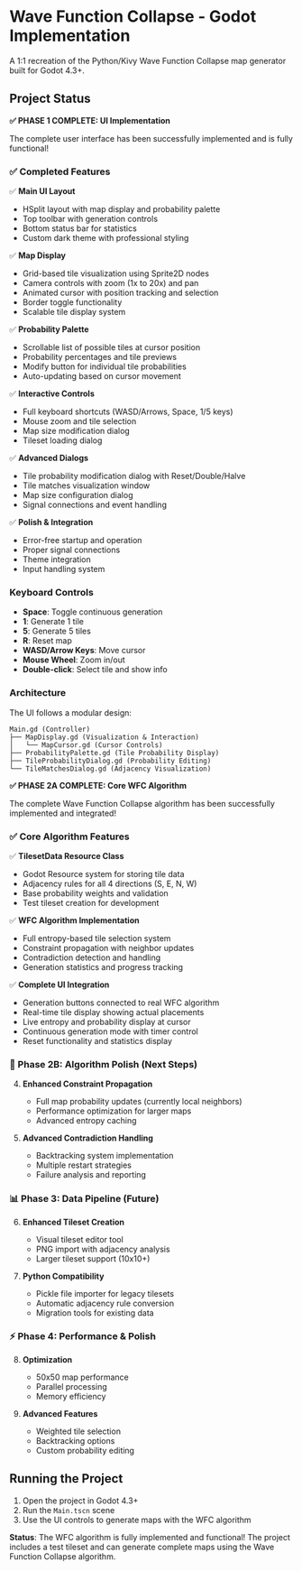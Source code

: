 # Wave Function Collapse - Godot Implementation

A 1:1 recreation of the Python/Kivy Wave Function Collapse map generator built for Godot 4.3+.

## Project Status

**✅ PHASE 1 COMPLETE: UI Implementation**

The complete user interface has been successfully implemented and is fully functional!

### ✅ Completed Features

✅ **Main UI Layout**
- HSplit layout with map display and probability palette
- Top toolbar with generation controls  
- Bottom status bar for statistics
- Custom dark theme with professional styling

✅ **Map Display**
- Grid-based tile visualization using Sprite2D nodes
- Camera controls with zoom (1x to 20x) and pan
- Animated cursor with position tracking and selection
- Border toggle functionality
- Scalable tile display system

✅ **Probability Palette** 
- Scrollable list of possible tiles at cursor position
- Probability percentages and tile previews
- Modify button for individual tile probabilities
- Auto-updating based on cursor movement

✅ **Interactive Controls**
- Full keyboard shortcuts (WASD/Arrows, Space, 1/5 keys)
- Mouse zoom and tile selection
- Map size modification dialog
- Tileset loading dialog

✅ **Advanced Dialogs**
- Tile probability modification dialog with Reset/Double/Halve
- Tile matches visualization window
- Map size configuration dialog
- Signal connections and event handling

✅ **Polish & Integration**
- Error-free startup and operation
- Proper signal connections
- Theme integration
- Input handling system

### Keyboard Controls

- **Space**: Toggle continuous generation
- **1**: Generate 1 tile
- **5**: Generate 5 tiles  
- **R**: Reset map
- **WASD/Arrow Keys**: Move cursor
- **Mouse Wheel**: Zoom in/out
- **Double-click**: Select tile and show info

### Architecture

The UI follows a modular design:

```
Main.gd (Controller)
├── MapDisplay.gd (Visualization & Interaction)
│   └── MapCursor.gd (Cursor Controls)
├── ProbabilityPalette.gd (Tile Probability Display)
├── TileProbabilityDialog.gd (Probability Editing)
└── TileMatchesDialog.gd (Adjacency Visualization)
```

**✅ PHASE 2A COMPLETE: Core WFC Algorithm**

The complete Wave Function Collapse algorithm has been successfully implemented and integrated!

### ✅ Core Algorithm Features

✅ **TilesetData Resource Class**
- Godot Resource system for storing tile data
- Adjacency rules for all 4 directions (S, E, N, W)
- Base probability weights and validation
- Test tileset creation for development

✅ **WFC Algorithm Implementation**
- Full entropy-based tile selection system
- Constraint propagation with neighbor updates
- Contradiction detection and handling
- Generation statistics and progress tracking

✅ **Complete UI Integration**
- Generation buttons connected to real WFC algorithm
- Real-time tile display showing actual placements
- Live entropy and probability display at cursor
- Continuous generation mode with timer control
- Reset functionality and statistics display

### 🔄 Phase 2B: Algorithm Polish (Next Steps)
4. **Enhanced Constraint Propagation**
   - Full map probability updates (currently local neighbors)
   - Performance optimization for larger maps
   - Advanced entropy caching

5. **Advanced Contradiction Handling**
   - Backtracking system implementation
   - Multiple restart strategies
   - Failure analysis and reporting

### 📊 Phase 3: Data Pipeline (Future)
6. **Enhanced Tileset Creation**
   - Visual tileset editor tool
   - PNG import with adjacency analysis
   - Larger tileset support (10x10+)

7. **Python Compatibility**
   - Pickle file importer for legacy tilesets
   - Automatic adjacency rule conversion
   - Migration tools for existing data

### ⚡ Phase 4: Performance & Polish
8. **Optimization**
   - 50x50 map performance
   - Parallel processing
   - Memory efficiency

9. **Advanced Features**
   - Weighted tile selection
   - Backtracking options
   - Custom probability editing

## Running the Project

1. Open the project in Godot 4.3+
2. Run the `Main.tscn` scene
3. Use the UI controls to generate maps with the WFC algorithm

**Status**: The WFC algorithm is fully implemented and functional! The project includes a test tileset and can generate complete maps using the Wave Function Collapse algorithm.